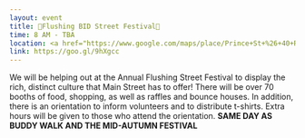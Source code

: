 ```yaml
---
layout: event
title: 👯Flushing BID Street Festival👯
time: 8 AM - TBA
location: <a href="https://www.google.com/maps/place/Prince+St+%26+40+Rd,+Flushing,+NY+11354/@40.7583711,-73.8336721,17z/data=!3m1!4b1!4m5!3m4!1s0x89c2600e0b1069ff:0x9229bc2ad50c6086!8m2!3d40.7583711!4d-73.8314834">40 Rd and Prince Street</a>, Queens
link: https://goo.gl/9hXgcc
---
```

We will be helping out at the Annual Flushing Street Festival to display the rich, distinct culture that Main Street has to offer! There will be over 70 booths of food, shopping, as well as raffles and bounce houses. In addition, there is an orientation to inform volunteers and to distribute t-shirts. Extra hours will be given to those who attend the orientation. 
**SAME DAY AS BUDDY WALK AND THE MID-AUTUMN FESTIVAL**